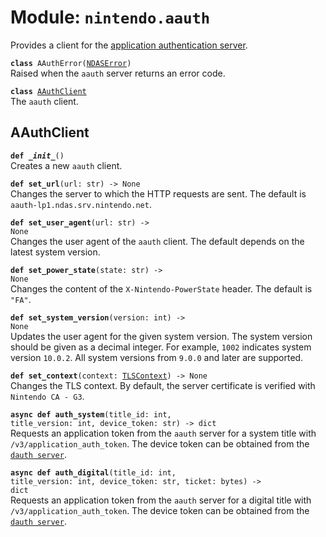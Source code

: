 
# Module: <code>nintendo.aauth</code>
Provides a client for the [application authentication server](https://github.com/Kinnay/NintendoClients/wiki/AAuth-Server).

<code>**class** AAuthError([NDASError](../switch#ndaserror))</code><br>
<span class="docs">Raised when the `aauth` server returns an error code.</span>

<code>**class** [AAuthClient](#aauthclient)</code><br>
<span class="docs">The `aauth` client.</span>

## AAuthClient
<code>**def _\_init__**()</code><br>
<span class="docs">Creates a new `aauth` client.</span>

<code>**def set_url**(url: str) -> None</code><br>
<span class="docs">Changes the server to which the HTTP requests are sent. The default is `aauth-lp1.ndas.srv.nintendo.net`.

<code>**def set_user_agent**(url: str) -> None</code><br>
<span class="docs">Changes the user agent of the `aauth` client. The default depends on the latest system version.

<code>**def set_power_state**(state: str) -> None</code><br>
<span class="docs">Changes the content of the `X-Nintendo-PowerState` header. The default is `"FA"`.

<code>**def set_system_version**(version: int) -> None</code></br>
<span class="docs">Updates the user agent for the given system version. The system version should be given as a decimal integer. For example, `1002` indicates system version `10.0.2`. All system versions from `9.0.0` and later are supported.</span>

<code>**def set_context**(context: [TLSContext](../common/tls#tlscontext)) -> None</code><br>
<span class="docs">Changes the TLS context. By default, the server certificate is verified with `Nintendo CA - G3`.</span>

<code>**async def auth_system**(title_id: int, title_version: int, device_token: str) -> dict</code><br>
<span class="docs">Requests an application token from the `aauth` server for a system title with `/v3/application_auth_token`. The device token can be obtained from the [`dauth server`](../dauth).</span>

<code>**async def auth_digital**(title_id: int, title_version: int, device_token: str, ticket: bytes) -> dict</code><br>
<span class="docs">Requests an application token from the `aauth` server for a digital title with `/v3/application_auth_token`. The device token can be obtained from the [`dauth server`](../dauth).</span>